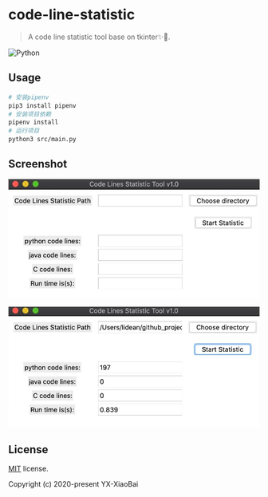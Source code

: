 # code-line-statistic

> A code line statistic tool base on tkinter✨💫.

![Python](https://img.shields.io/badge/-Python-333333?style=flat&logo=python)

## Usage

```bash
# 安装pipenv
pip3 install pipenv
# 安装项目依赖
pipenv install
# 运行项目
python3 src/main.py
```

## Screenshot

![index](./images/index.jpg)

![result](./images/result.jpg)

## License

[MIT](https://github.com/YX-XiaoBai/code-line-statistic) license.

Copyright (c) 2020-present YX-XiaoBai
